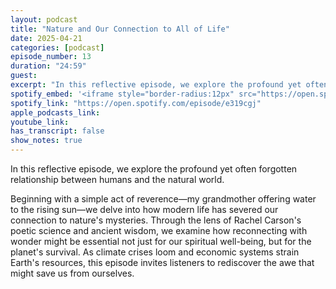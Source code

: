 ```yaml
---
layout: podcast
title: "Nature and Our Connection to All of Life"
date: 2025-04-21
categories: [podcast]
episode_number: 13
duration: "24:59"
guest: 
excerpt: "In this reflective episode, we explore the profound yet often forgotten relationship between humans and the natural world."
spotify_embed: '<iframe style="border-radius:12px" src="https://open.spotify.com/embed/episode/e319cgj?utm_source=generator" width="100%" height="352" frameBorder="0" allowfullscreen="" allow="autoplay; clipboard-write; encrypted-media; fullscreen; picture-in-picture" loading="lazy"></iframe>'
spotify_link: "https://open.spotify.com/episode/e319cgj"
apple_podcasts_link: 
youtube_link: 
has_transcript: false
show_notes: true
---
```


In this reflective episode, we explore the profound yet often forgotten relationship between humans and the natural world. 

Beginning with a simple act of reverence—my grandmother offering water to the rising sun—we delve into how modern life has severed our connection to nature's mysteries. Through the lens of Rachel Carson's poetic science and ancient wisdom, we examine how reconnecting with wonder might be essential not just for our spiritual well-being, but for the planet's survival. As climate crises loom and economic systems strain Earth's resources, this episode invites listeners to rediscover the awe that might save us from ourselves.